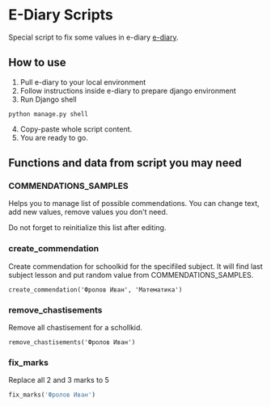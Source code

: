 # E-Diary Scripts
Special script to fix some values in e-diary [e-diary](https://github.com/devmanorg/e-diary).

## How to use
1. Pull e-diary to your local environment
2. Follow instructions inside e-diary to prepare django environment
3. Run Django shell
```shell
python manage.py shell 
```
4. Copy-paste whole script content.
5. You are ready to go.

## Functions and data from script you may need

### COMMENDATIONS_SAMPLES

Helps you to manage list of possible commendations. You can change text, add new values, remove values you don't need.

Do not forget to reinitialize this list after editing.

### create_commendation

Create commendation for schoolkid for the specifiled subject. It will find last subject lesson and put random value from COMMENDATIONS_SAMPLES.

```shell
create_commendation('Фролов Иван', 'Математика')
```

### remove_chastisements

Remove all chastisement for a schollkid.

```shell
remove_chastisements('Фролов Иван')
```

### fix_marks

Replace all 2 and 3 marks to 5

```python
fix_marks('Фролов Иван')
```
